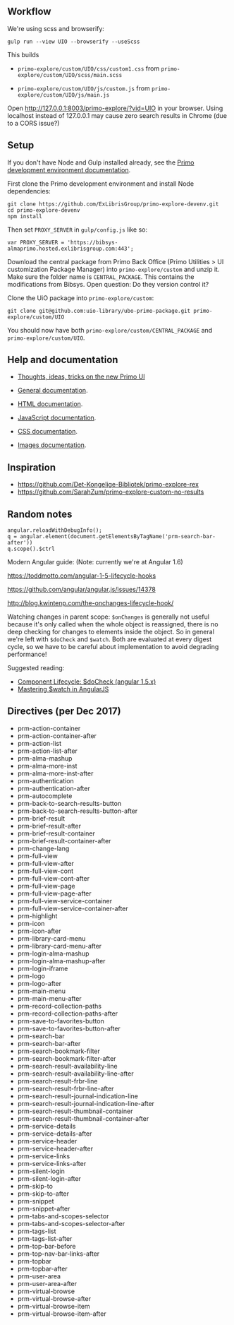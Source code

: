 ## Workflow

We're using scss and browserify:

```
gulp run --view UIO --browserify --useScss
```

This builds

* `primo-explore/custom/UIO/css/custom1.css` from `primo-explore/custom/UIO/scss/main.scss`

* `primo-explore/custom/UIO/js/custom.js` from `primo-explore/custom/UIO/js/main.js`


Open http://127.0.0.1:8003/primo-explore/?vid=UIO in your browser.
Using localhost instead of 127.0.0.1 may cause zero search results
in Chrome (due to a CORS issue?)


## Setup

If you don't have Node and Gulp installed already, see the [Primo development environment  documentation](https://github.com/ExLibrisGroup/primo-explore-devenv).

First clone the Primo development environment and install Node dependencies:

```
git clone https://github.com/ExLibrisGroup/primo-explore-devenv.git
cd primo-explore-devenv
npm install
```

Then set `PROXY_SERVER` in `gulp/config.js` like so:

```
var PROXY_SERVER = 'https://bibsys-almaprimo.hosted.exlibrisgroup.com:443';
```

Download the central package from Primo Back Office (Primo Utilities > UI customization Package Manager)
into `primo-explore/custom` and unzip it. Make sure the folder name is `CENTRAL_PACKAGE`. This contains the modifications from Bibsys.
Open question: Do they version control it?

Clone the UiO package into `primo-explore/custom`:

```
git clone git@github.com:uio-library/ubo-primo-package.git primo-explore/custom/UIO
```

You should now have both `primo-explore/custom/CENTRAL_PACKAGE` and `primo-explore/custom/UIO`.

## Help and documentation

* [Thoughts, ideas, tricks on the new Primo UI](https://docs.google.com/document/d/1pfhN1LZSuV6ZOZ7REldKYH7TR1Cc4BUzTMdNHwH5Bkc/edit#heading=h.frpduni5q4gd)


* [General documentation](https://github.com/ExLibrisGroup/primo-explore-package/blob/master/VIEW_CODE/README.md).
* [HTML documentation](https://github.com/ExLibrisGroup/primo-explore-package/blob/master/VIEW_CODE/html/README.md).
* [JavaScript documentation](https://github.com/ExLibrisGroup/primo-explore-package/blob/master/VIEW_CODE/js/README.md).
* [CSS documentation](https://github.com/ExLibrisGroup/primo-explore-package/blob/master/VIEW_CODE/js/README.md).
* [Images documentation](https://github.com/ExLibrisGroup/primo-explore-package/blob/master/VIEW_CODE/img/README.md).



## Inspiration

* https://github.com/Det-Kongelige-Bibliotek/primo-explore-rex
* https://github.com/SarahZum/primo-explore-custom-no-results

## Random notes


    angular.reloadWithDebugInfo();
    q = angular.element(document.getElementsByTagName('prm-search-bar-after'))
    q.scope().$ctrl


Modern Angular guide: (Note: currently we're at Angular 1.6)

https://toddmotto.com/angular-1-5-lifecycle-hooks

https://github.com/angular/angular.js/issues/14378

http://blog.kwintenp.com/the-onchanges-lifecycle-hook/

Watching changes in parent scope: `$onChanges` is generally not useful because
it's only called when the whole object is reassigned, there is no deep checking
for changes to elements inside the object. So in general we're left with
`$doCheck` and `$watch`. Both are evaluated at every digest cycle, so we have
to be careful about implementation to avoid degrading performance!

Suggested reading:

* [Component Lifecycle: $doCheck (angular 1.5.x)](http://www.kristofdegrave.be/2016/07/component-lifecycle-docheck-angular-15x_22.html)
* [Mastering $watch in AngularJS](https://www.sitepoint.com/mastering-watch-angularjs/)


## Directives (per Dec 2017)

- prm-action-container
- prm-action-container-after
- prm-action-list
- prm-action-list-after
- prm-alma-mashup
- prm-alma-more-inst
- prm-alma-more-inst-after
- prm-authentication
- prm-authentication-after
- prm-autocomplete
- prm-back-to-search-results-button
- prm-back-to-search-results-button-after
- prm-brief-result
- prm-brief-result-after
- prm-brief-result-container
- prm-brief-result-container-after
- prm-change-lang
- prm-full-view
- prm-full-view-after
- prm-full-view-cont
- prm-full-view-cont-after
- prm-full-view-page
- prm-full-view-page-after
- prm-full-view-service-container
- prm-full-view-service-container-after
- prm-highlight
- prm-icon
- prm-icon-after
- prm-library-card-menu
- prm-library-card-menu-after
- prm-login-alma-mashup
- prm-login-alma-mashup-after
- prm-login-iframe
- prm-logo
- prm-logo-after
- prm-main-menu
- prm-main-menu-after
- prm-record-collection-paths
- prm-record-collection-paths-after
- prm-save-to-favorites-button
- prm-save-to-favorites-button-after
- prm-search-bar
- prm-search-bar-after
- prm-search-bookmark-filter
- prm-search-bookmark-filter-after
- prm-search-result-availability-line
- prm-search-result-availability-line-after
- prm-search-result-frbr-line
- prm-search-result-frbr-line-after
- prm-search-result-journal-indication-line
- prm-search-result-journal-indication-line-after
- prm-search-result-thumbnail-container
- prm-search-result-thumbnail-container-after
- prm-service-details
- prm-service-details-after
- prm-service-header
- prm-service-header-after
- prm-service-links
- prm-service-links-after
- prm-silent-login
- prm-silent-login-after
- prm-skip-to
- prm-skip-to-after
- prm-snippet
- prm-snippet-after
- prm-tabs-and-scopes-selector
- prm-tabs-and-scopes-selector-after
- prm-tags-list
- prm-tags-list-after
- prm-top-bar-before
- prm-top-nav-bar-links-after
- prm-topbar
- prm-topbar-after
- prm-user-area
- prm-user-area-after
- prm-virtual-browse
- prm-virtual-browse-after
- prm-virtual-browse-item
- prm-virtual-browse-item-after
